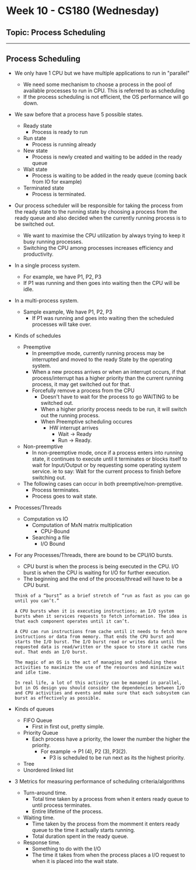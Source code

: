 # Week 10 - CS180 (Wednesday)
## Topic: Process Scheduling
---
## Process Scheduling
- We only have 1 CPU but we have multiple applications to run in "parallel"
  - We need some mechanism to choose a process in the pool of available processes
  to run in CPU. This is referred to as scheduling
  - If the process scheduling is not efficient, the OS performance will go down.
- We saw before that a process have 5 possible states.
  - Ready state
    - Process is ready to run
  - Run state
    - Process is running already
  - New state
    - Process is newly created and waiting to be added in the ready queue
  - Wait state
    - Process is waiting to be added in the ready queue (coming back from IO for example)
  - Terminated state
    - Process is terminated.

- Our process scheduler will be responsible for taking the process from the ready
state to the running state by choosing a process from the ready queue and also decided
when the currently running process is to be switched out.
  - We want to maximise the CPU utilization by always trying to keep it busy running processes.
  - Switching the CPU among processes increases efficiency and productivity.

- In a single process system.
  - For example, we have P1, P2, P3
  - If P1 was running and then goes into waiting then the CPU will be idle.
- In a multi-process system.
  - Sample example, We have P1, P2, P3
    - If P1 was running and goes into waiting then the scheduled processes will take over.

- Kinds of schedules
  - Preemptive
    - In preemptive mode, currently running process may be interrupted and moved to the ready State by the operating system.
    - When a new process arrives or when an interrupt occurs, if that process/interrupt has a higher priority than the current running process, it may get switched out for that.
    - Forcefully remove a process from the CPU
      - Doesn't have to wait for the process to go WAITING to be switched out.
      - When a higher priority process needs to be run, it will switch out the running process.
      - When Preemptive scheduling occures
        - HW interrupt arrives
          - Wait -> Ready
          - Run -> Ready.
  - Non-preemptive
    - In non-preemptive mode, once if a process enters into running state, it continues to execute until it terminates or blocks itself to wait for Input/Output or by requesting some operating system service. ie to say: Wait for the current process to finish before switching out.
  - The following cases can occur in both preemptive/non-premptive.
    - Process terminates.
    - Process goes to wait state.

- Processes/Threads
  - Computation vs IO
    - Computation of MxN matrix multiplication
      - CPU-Bound
    - Searching a file
      - I/O Bound
- For any Processes/Threads, there are bound to be CPU/IO bursts.
  - CPU burst is when the process is being executed in the CPU. I/O burst is when the CPU is waiting for I/O for further execution.
  - The beginning and the end of the process/thread will have to be a CPU burst.
  ```
  Think of a “burst” as a brief stretch of “run as fast as you can go until you can’t.”

  A CPU bursts when it is executing instructions; an I/O system bursts when it services requests to fetch information. The idea is that each component operates until it can’t.

  A CPU can run instructions from cache until it needs to fetch more instructions or data from memory. That ends the CPU burst and starts the I/O burst. The I/O burst read or writes data until the requested data is read/written or the space to store it cache runs out. That ends an I/O burst.

  The magic of an OS is the act of managing and scheduling these activities to maximize the use of the resources and minimize wait and idle time.

  In real life, a lot of this activity can be managed in parallel, but in OS design you should consider the dependencies between I/O and CPU activities and events and make sure that each subsystem can burst as effectively as possible.
  ```
  
- Kinds of queues
  - FIFO Queue
    - First in first out, pretty simple.
  - Priority Queue
    - Each process have a priority, the lower the number the higher the priority.
      - For example -> P1 (4), P2 (3), P3(2).
        - P3 is scheduled to be run next as its the highest priority.
  - Tree
  - Unordered linked list

- 3 Metrics for measuring performance of scheduling criteria/algorithms
  - Turn-around time.
    - Total time taken by a process from when it enters ready queue to until
    process terminates.
    - Entire lifetime of the process.
  - Waiting time.
    - Time taken by the process from the momment it enters ready queue to the time
    it actually starts running.
    - Total duration spent in the ready queue.
  - Response time.
    - Something to do with the I/O
    - The time it takes from when the process places a I/O request to when it is placed into the wait state.

